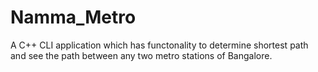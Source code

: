 # Namma_Metro
A C++ CLI application which has functonality to determine shortest path and see the path between any two metro stations of Bangalore.
